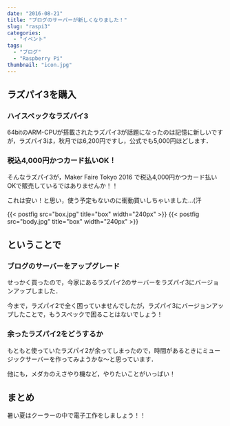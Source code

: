 ```yaml
---
date: "2016-08-21"
title: "ブログのサーバーが新しくなりました！"
slug: "raspi3"
categories:
  - "イベント"
tags:
  - "ブログ"
  - "Raspberry Pi"
thumbnail: "icon.jpg"
---
```


## ラズパイ3を購入

### ハイスペックなラズパイ3

64bitのARM-CPUが搭載されたラズパイ3が話題になったのは記憶に新しいですが，ラズパイ3は，秋月では6,200円ですし，公式でも5,000円ほどします．

### 税込4,000円かつカード払いOK！

そんなラズパイ3が，Maker Faire Tokyo 2016 で税込4,000円かつカード払いOKで販売しているではありませんか！！

これは安い！と思い，使う予定もないのに衝動買いしちゃいました...(汗

<!--more-->

{{< postfig src="box.jpg" title="box" width="240px" >}}
{{< postfig src="body.jpg" title="box" width="240px" >}}


## ということで

### ブログのサーバーをアップグレード

せっかく買ったので，今家にあるラズパイ2のサーバーをラズパイ3にバージョンアップしました．

今まで，ラズパイ2で全く困っていませんでしたが，ラズパイ3にバージョンアップしたことで，もうスペックで困ることはないでしょう！

### 余ったラズパイ2をどうするか

もともと使っていたラズパイ2が余ってしまったので，時間があるときにミュージックサーバーを作ってみようかな～と思っています．

他にも，メダカのえさやり機など，やりたいことがいっぱい！

## まとめ

暑い夏はクーラーの中で電子工作をしましょう！！

